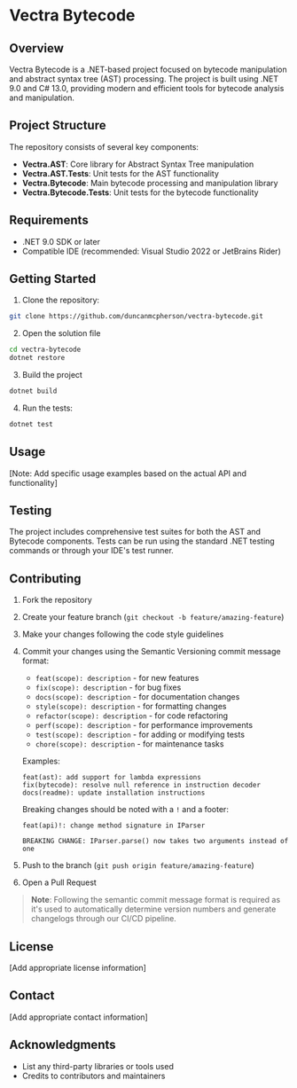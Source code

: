 # Vectra Bytecode

## Overview

Vectra Bytecode is a .NET-based project focused on bytecode manipulation and abstract syntax tree (AST) processing. The project is built using .NET 9.0 and C# 13.0, providing modern and efficient tools for bytecode analysis and manipulation.

## Project Structure

The repository consists of several key components:

- **Vectra.AST**: Core library for Abstract Syntax Tree manipulation
- **Vectra.AST.Tests**: Unit tests for the AST functionality
- **Vectra.Bytecode**: Main bytecode processing and manipulation library
- **Vectra.Bytecode.Tests**: Unit tests for the bytecode functionality

## Requirements

- .NET 9.0 SDK or later
- Compatible IDE (recommended: Visual Studio 2022 or JetBrains Rider)

## Getting Started

1. Clone the repository:
```bash
git clone https://github.com/duncanmcpherson/vectra-bytecode.git
```
2. Open the solution file
```bash
cd vectra-bytecode
dotnet restore
```
3. Build the project
```bash
dotnet build 
```
4. Run the tests:
```bash
dotnet test 
```

## Usage

[Note: Add specific usage examples based on the actual API and functionality]

## Testing

The project includes comprehensive test suites for both the AST and Bytecode components. Tests can be run using the standard .NET testing commands or through your IDE's test runner.

## Contributing

1. Fork the repository
2. Create your feature branch (`git checkout -b feature/amazing-feature`)
3. Make your changes following the code style guidelines
4. Commit your changes using the Semantic Versioning commit message format:
   - `feat(scope): description` - for new features
   - `fix(scope): description` - for bug fixes
   - `docs(scope): description` - for documentation changes
   - `style(scope): description` - for formatting changes
   - `refactor(scope): description` - for code refactoring
   - `perf(scope): description` - for performance improvements
   - `test(scope): description` - for adding or modifying tests
   - `chore(scope): description` - for maintenance tasks

   Examples:
   ```
   feat(ast): add support for lambda expressions
   fix(bytecode): resolve null reference in instruction decoder
   docs(readme): update installation instructions
   ```

   Breaking changes should be noted with a `!` and a footer:
   ```
   feat(api)!: change method signature in IParser

   BREAKING CHANGE: IParser.parse() now takes two arguments instead of one
   ```

5. Push to the branch (`git push origin feature/amazing-feature`)
6. Open a Pull Request

> **Note**: Following the semantic commit message format is required as it's used to automatically determine version numbers and generate changelogs through our CI/CD pipeline.

## License

[Add appropriate license information]

## Contact

[Add appropriate contact information]

## Acknowledgments

- List any third-party libraries or tools used
- Credits to contributors and maintainers